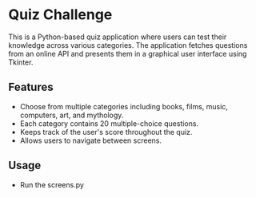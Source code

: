 # Quiz Challenge

This is a Python-based quiz application where users can test their knowledge across various categories. 
The application fetches questions from an online API and presents them in a graphical user interface using Tkinter.

## Features
- Choose from multiple categories including books, films, music, computers, art, and mythology.
- Each category contains 20 multiple-choice questions.
- Keeps track of the user's score throughout the quiz.
- Allows users to navigate between screens.

## Usage
- Run the screens.py
